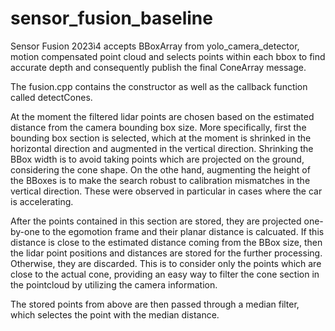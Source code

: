 # sensor_fusion_baseline
Sensor Fusion 2023ì4 accepts BBoxArray from yolo_camera_detector, motion compensated point cloud and selects points within each bbox to find accurate depth and consequently publish the final ConeArray message.

The fusion.cpp contains the constructor as well as the callback function called detectCones.

At the moment the filtered lidar points are chosen based on the estimated distance from the camera bounding box size. More specifically, first the bounding box section is selected, which at the moment is shrinked in the horizontal direction and augmented in the vertical direction. Shrinking the BBox width is to avoid taking points which are projected on the ground, considering the cone shape. On the othe hand, augmenting the height of the BBoxes is to make the search robust to calibration mismatches in the vertical direction. These were observed in particular in cases where the car is accelerating.

After the points contained in this section are stored, they are projected one-by-one to the egomotion frame and their planar distance is calcuated. If this distance is close to the estimated distance coming from the BBox size, then the lidar point positions and distances are stored for the further processing. Otherwise, they are discarded. This is to consider only the points which are close to the actual cone, providing an easy way to filter the cone section in the pointcloud by utilizing the camera information.

The stored points from above are then passed through a median filter, which selectes the point with the median distance.
